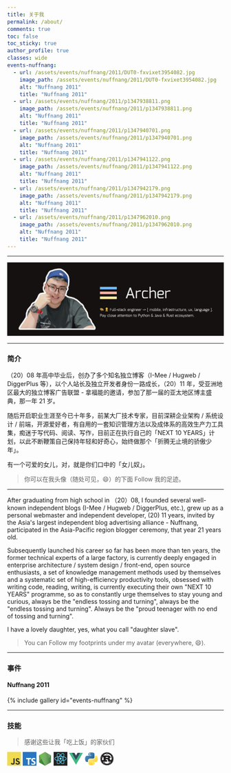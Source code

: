 ```yaml
---
title: 关于我
permalink: /about/
comments: true
toc: false
toc_sticky: true
author_profile: true
classes: wide
events-nuffnang:
  - url: /assets/events/nuffnang/2011/DUT0-fxvixet3954082.jpg
    image_path: /assets/events/nuffnang/2011/DUT0-fxvixet3954082.jpg
    alt: "Nuffnang 2011"
    title: "Nuffnang 2011"
  - url: /assets/events/nuffnang/2011/p1347938811.png
    image_path: /assets/events/nuffnang/2011/p1347938811.png
    alt: "Nuffnang 2011"
    title: "Nuffnang 2011"
  - url: /assets/events/nuffnang/2011/p1347940701.png
    image_path: /assets/events/nuffnang/2011/p1347940701.png
    alt: "Nuffnang 2011"
    title: "Nuffnang 2011"
  - url: /assets/events/nuffnang/2011/p1347941122.png
    image_path: /assets/events/nuffnang/2011/p1347941122.png
    alt: "Nuffnang 2011"
    title: "Nuffnang 2011"
  - url: /assets/events/nuffnang/2011/p1347942179.png
    image_path: /assets/events/nuffnang/2011/p1347942179.png
    alt: "Nuffnang 2011"
    title: "Nuffnang 2011"
  - url: /assets/events/nuffnang/2011/p1347962010.png
    image_path: /assets/events/nuffnang/2011/p1347962010.png
    alt: "Nuffnang 2011"
    title: "Nuffnang 2011"
---
```


---

![Archer](/assets/images/blog-about-me.jpg)

---

### 简介

（20）08 年高中毕业后，创办了多个知名独立博客（I-Mee / Hugweb / DiggerPlus 等），以个人站长及独立开发者身份一路成长，（20）11 年，受亚洲地区最大的独立博客广告联盟 - 拿福能的邀请，参加了那一届的亚太地区博主盛典，那一年 21 岁。

随后开启职业生涯至今已十年多，前某大厂技术专家，目前深耕企业架构 / 系统设计 / 前端，开源爱好者，有自用的一套知识管理方法以及成体系的高效生产力工具集，痴迷于写代码、阅读、写作，目前正在执行自己的「NEXT 10 YEARS」计划，以此不断鞭策自己保持年轻和好奇心，始终做那个「折腾无止境的骄傲少年」。

有一个可爱的女儿，对，就是你们口中的「女儿奴」。

> 你可以在我头像（随处可见，😄）的下面 Follow 我的足迹。

---

After graduating from high school in （20）08, I founded several well-known independent blogs (I-Mee / Hugweb / DiggerPlus, etc.), grew up as a personal webmaster and independent developer, (20) 11 years, invited by the Asia's largest independent blog advertising alliance - Nuffnang, participated in the Asia-Pacific region blogger ceremony, that year 21 years old.

Subsequently launched his career so far has been more than ten years, the former technical experts of a large factory, is currently deeply engaged in enterprise architecture / system design / front-end, open source enthusiasts, a set of knowledge management methods used by themselves and a systematic set of high-efficiency productivity tools, obsessed with writing code, reading, writing, is currently executing their own "NEXT 10 YEARS" programme, so as to constantly urge themselves to stay young and curious, always be the "endless tossing and turning", always be the "endless tossing and turning". Always be the "proud teenager with no end of tossing and turning".

I have a lovely daughter, yes, what you call "daughter slave".

> You can Follow my footprints under my avatar (everywhere, 😄).

---

### 事件

#### Nuffnang 2011

{% include gallery id="events-nuffnang" %}

---

### 技能

> 感谢这些让我「吃上饭」的家伙们

<img width="32" height="32" src="/assets/tech-stack/javascript.jpeg" />
<img width="32" height="32" src="/assets/tech-stack/ts.jpg" />
<img width="32" height="32" src="/assets/tech-stack/node.png" />
<img width="32" height="32" src="/assets/tech-stack/react.png" />
<img width="32" height="32" src="/assets/tech-stack/vue.png" />
<img width="32" height="32" src="/assets/tech-stack/python.png" />
<img width="32" height="32" src="/assets/tech-stack/rust.png" />
